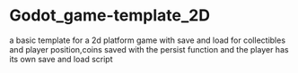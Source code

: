 # Godot_game-template_2D
a basic template for a 2d platform game with save and load
for collectibles and player position,coins saved with the persist function
and the player has its own save and load script
